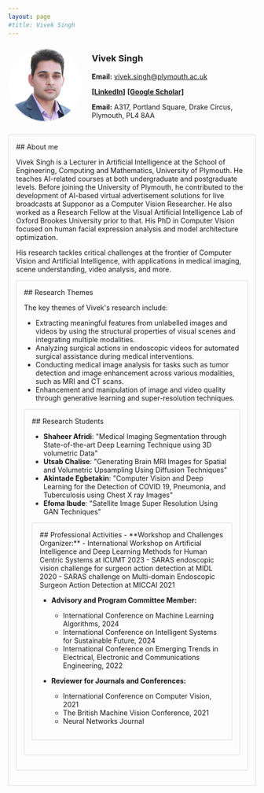 ```yaml
---
layout: page
#title: Vivek Singh
---
```


<div style="display: flex; align-items: center; justify-content: space-between;">
    <img src="/assets/img/viveksingh.png" alt="Vivek Singh" style="width: 150px; border-radius: 50%; margin-right: 20px;">
    <div>
        <p style="font-size: 18px; font-weight: bold;">Vivek Singh</p>
        <p><strong>Email:</strong> <a href="mailto: vivek.singh@plymouth.ac.uk">vivek.singh@plymouth.ac.uk</a></p>
        <p> <a href="https://www.linkedin.com/in/vivekbawa/"><strong>[LinkedIn]</strong></a> 
        <a href="https://scholar.google.com/citations?user=-OcjbfYAAAAJ&hl=en"><strong>[Google Scholar]</strong></a></p>
        <p> <strong>Email:</strong> A317, Portland Square, Drake Circus, Plymouth, PL4 8AA</p>
    </div>
</div>

<br clear="left">

<div style="border: 1px solid #ddd; padding: 15px; margin-bottom: 15px;">
## About me

Vivek Singh is a Lecturer in Artificial Intelligence at the School of Engineering, Computing and Mathematics, University of Plymouth. He teaches AI-related courses at both undergraduate and postgraduate levels. Before joining the University of Plymouth, he contributed to the development of AI-based virtual advertisement solutions for live broadcasts at Supponor as a Computer Vision Researcher. He also worked as a Research Fellow at the Visual Artificial Intelligence Lab of Oxford Brookes University prior to that. His PhD in Computer Vision focused on human facial expression analysis and model architecture optimization.

His research tackles critical challenges at the frontier of Computer Vision and Artificial Intelligence, with applications in medical imaging, scene understanding, video analysis, and more.


<div style="border: 1px solid #ddd; padding: 15px; margin-bottom: 15px;">
## Research Themes

The key themes of Vivek's research include:
- Extracting meaningful features from unlabelled images and videos by using the structural properties of visual scenes and integrating multiple modalities.
- Analyzing surgical actions in endoscopic videos for automated surgical assistance during medical interventions.
- Conducting medical image analysis for tasks such as tumor detection and image enhancement across various modalities, such as MRI and CT scans.
- Enhancement and manipulation of image and video quality through generative learning and super-resolution techniques.


<div style="border: 1px solid #ddd; padding: 15px; margin-bottom: 15px;">
## Research Students

- **Shaheer Afridi**: "Medical Imaging Segmentation through State-of-the-art Deep Learning Technique using 3D volumetric Data"
- **Utsab Chalise**: "Generating Brain MRI Images for Spatial and Volumetric Upsampling Using Diffusion Techniques"
- **Akintade Egbetakin**: "Computer Vision and Deep Learning for the Detection of COVID 19, Pneumonia, and Tuberculosis using Chest X ray Images"
- **Efoma Ibude**: "Satellite Image Super Resolution Using GAN Techniques"


<div style="border: 1px solid #ddd; padding: 15px; margin-bottom: 15px;">
## Professional Activities
- **Workshop and Challenges Organizer:** 
   - International Workshop on Artificial Intelligence and Deep Learning Methods for Human Centric Systems at ICUMT 2023
   - SARAS endoscopic vision challenge for surgeon action detection at MIDL 2020
   - SARAS challenge on Multi-domain Endoscopic Surgeon Action Detection at MICCAI 2021

- **Advisory and Program Committee Member:** 
    - International Conference on Machine Learning Algorithms, 2024
    - International Conference on Intelligent Systems for Sustainable Future, 2024
    - International Conference on Emerging Trends in Electrical, Electronic and Communications Engineering, 2022

- **Reviewer for Journals and Conferences:** 
   - International Conference on Computer Vision, 2021
   - The British Machine Vision Conference, 2021
   - Neural Networks Journal
</div>


